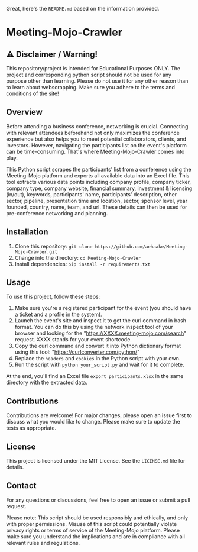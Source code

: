 Great, here's the `README.md` based on the information provided.

# Meeting-Mojo-Crawler


## ⚠️ Disclaimer / Warning!
This repository/project is intended for Educational Purposes ONLY.
The project and corresponding python script should not be used for any purpose other than learning. Please do not use it for any other reason than to learn about webscrapping. Make sure you adhere to the terms and conditions of the site!

## Overview

Before attending a business conference, networking is crucial. Connecting with relevant attendees beforehand not only maximizes the conference experience but also helps you to meet potential collaborators, clients, and investors. However, navigating the participants list on the event's platform can be time-consuming. That's where Meeting-Mojo-Crawler comes into play.

This Python script scrapes the participants' list from a conference using the Meeting-Mojo platform and exports all available data into an Excel file. This tool extracts various data points including company profile, company ticker, company type, company website, financial summary, investment & licensing (in/out), keywords, participants' name, participants' description, other sector, pipeline, presentation time and location, sector, sponsor level, year founded, country, name, team, and url. These details can then be used for pre-conference networking and planning.

## Installation

1. Clone this repository: `git clone https://github.com/aehaake/Meeting-Mojo-Crawler.git`
2. Change into the directory: `cd Meeting-Mojo-Crawler`
3. Install dependencies: `pip install -r requirements.txt`

## Usage

To use this project, follow these steps:

1. Make sure you're a registered participant for the event (you should have a ticket and a profile in the system).
2. Launch the event's site and inspect it to get the curl command in bash format. You can do this by using the network inspect tool of your browser and looking for the "https://XXXX.meeting-mojo.com/search" request. XXXX stands for your event shortcode.
3. Copy the curl command and convert it into Python dictionary format using this tool: "https://curlconverter.com/python/"
4. Replace the `headers` and `cookies` in the Python script with your own.
5. Run the script with `python your_script.py` and wait for it to complete.

At the end, you'll find an Excel file `export_participants.xlsx` in the same directory with the extracted data.

## Contributions

Contributions are welcome! For major changes, please open an issue first to discuss what you would like to change. Please make sure to update the tests as appropriate.

## License

This project is licensed under the MIT License. See the `LICENSE.md` file for details.

## Contact

For any questions or discussions, feel free to open an issue or submit a pull request.

Please note: This script should be used responsibly and ethically, and only with proper permissions. Misuse of this script could potentially violate privacy rights or terms of service of the Meeting-Mojo platform. Please make sure you understand the implications and are in compliance with all relevant rules and regulations.